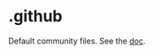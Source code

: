 # .github
Default community files. See the [doc](https://docs.github.com/en/communities/setting-up-your-project-for-healthy-contributions/creating-a-default-community-health-file).
